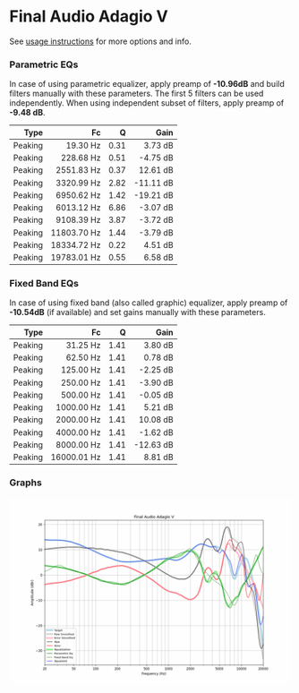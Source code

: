 # Final Audio Adagio V
See [usage instructions](https://github.com/jaakkopasanen/AutoEq#usage) for more options and info.

### Parametric EQs
In case of using parametric equalizer, apply preamp of **-10.96dB** and build filters manually
with these parameters. The first 5 filters can be used independently.
When using independent subset of filters, apply preamp of **-9.48 dB**.

| Type    | Fc          |    Q | Gain      |
|--------:|------------:|-----:|----------:|
| Peaking | 19.30 Hz    | 0.31 | 3.73 dB   |
| Peaking | 228.68 Hz   | 0.51 | -4.75 dB  |
| Peaking | 2551.83 Hz  | 0.37 | 12.61 dB  |
| Peaking | 3320.99 Hz  | 2.82 | -11.11 dB |
| Peaking | 6950.62 Hz  | 1.42 | -19.21 dB |
| Peaking | 6013.12 Hz  | 6.86 | -3.07 dB  |
| Peaking | 9108.39 Hz  | 3.87 | -3.72 dB  |
| Peaking | 11803.70 Hz | 1.44 | -3.79 dB  |
| Peaking | 18334.72 Hz | 0.22 | 4.51 dB   |
| Peaking | 19783.01 Hz | 0.55 | 6.58 dB   |

### Fixed Band EQs
In case of using fixed band (also called graphic) equalizer, apply preamp of **-10.54dB**
(if available) and set gains manually with these parameters.

| Type    | Fc          |    Q | Gain      |
|--------:|------------:|-----:|----------:|
| Peaking | 31.25 Hz    | 1.41 | 3.80 dB   |
| Peaking | 62.50 Hz    | 1.41 | 0.78 dB   |
| Peaking | 125.00 Hz   | 1.41 | -2.25 dB  |
| Peaking | 250.00 Hz   | 1.41 | -3.90 dB  |
| Peaking | 500.00 Hz   | 1.41 | -0.05 dB  |
| Peaking | 1000.00 Hz  | 1.41 | 5.21 dB   |
| Peaking | 2000.00 Hz  | 1.41 | 10.08 dB  |
| Peaking | 4000.00 Hz  | 1.41 | -1.62 dB  |
| Peaking | 8000.00 Hz  | 1.41 | -12.63 dB |
| Peaking | 16000.01 Hz | 1.41 | 8.81 dB   |

### Graphs
![](./Final%20Audio%20Adagio%20V.png)